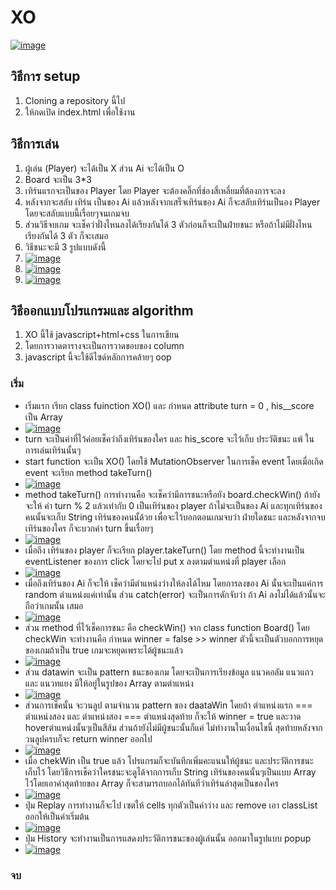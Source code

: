 # XO
[![image](https://sv1.picz.in.th/images/2021/09/04/Ct5TGJ.png)](https://sv1.picz.in.th/images/2021/09/04/Ct5TGJ.png)

## วิธีการ setup
1. Cloning a repository นี้ไป
2. ให้กดเปิด index.html เพื่อใช้งาน

## วิธีการเล่น
1. ผู้เล่น (Player) จะได้เป็น X ส่วน Ai จะได้เป็น O
2. Board จะเป็น 3*3
3. เทิร์นแรกจะเป็นของ Player โดย Player จะต้องคลิ๊กที่ช่องสี่เหลี่ยมที่ต้องการจะลง
4. หลังจากจะสลับ เทิร์น เป็นของ Ai แล้วหลังจากเสร็จเทิร์นของ Ai ก็จะสลับเทิร์นเป็นอง Player โดยจะสลับแบบนี้เรื่อยๆจนเกมจบ
5. ส่วนวิธีจบเกม จะเช็คว่าฝั่งไหนลงได้เรียงกันได้ 3 ตัวก่อนก็จะเป็นฝ่ายชนะ หรือถ้าไม่มีฝั่งไหนเรียงกันได้ 3 ตัว ก็จะเสมอ
6. วิธีชนะจะมี 3 รูปแบบดังนี้ 
7. [![image](https://sv1.picz.in.th/images/2021/09/04/CtE36l.md.png)](https://sv1.picz.in.th/images/2021/09/04/CtE36l.png) 
8. [![image](https://sv1.picz.in.th/images/2021/09/04/CtEgaS.md.png)](https://sv1.picz.in.th/images/2021/09/04/CtEgaS.png)
9. [![image](https://sv1.picz.in.th/images/2021/09/04/CtO4s1.png)](https://sv1.picz.in.th/images/2021/09/04/CtO4s1.png)

## วิธีออกแบบโปรแกรมและ algorithm
1. XO นี้ใช้ javascript+html+css ในการเขียน
2. โดยการวาดตารางจะเป็นการวาดขอบของ column 
3. javascript นี้จะใช้ดีไซด์หลักการคล้ายๆ oop 

### เริ่ม
* เริ่มแรก  เรียก class fuinction XO()  และ กำหนด attribute turn = 0 , his__score เป็น Array
* [![image](https://sv1.picz.in.th/images/2021/09/04/CtlZ2W.png)](https://sv1.picz.in.th/images/2021/09/04/CtlZ2W.png)
* turn จะเป็นค่าที่ไว้ค่อยเช็คว่าถึงเทิร์นของใคร และ his_score จะไว้เก็บ ประวัติชนะ แพ้ ในการเล่นเทิร์นนั้นๆ
*  start function จะเป็น XO() โดยใช้ MutationObserver ในการเช็ค event โดยเมื่อเกิด event จะเรียก method takeTurn()
*  [![image](https://sv1.picz.in.th/images/2021/09/04/CtjMpu.md.png)](https://sv1.picz.in.th/images/2021/09/04/CtjMpu.md.png)
*  method takeTurn()  การทำงานคือ จะเช็คว่ามีการชนะหรือยัง board.checkWin() ถ้ายังจะให้ ค่า turn % 2 แล้วเท่ากับ 0 เป็นเทิร์นของ player ถ้าไม่จะเป็นของ Ai และทุกเทิร์นของคนนั้นจะเก็บ String เทิร์นของคนนั้ด้วย เพื่อจะไว้บอกตอนเกมจบว่า ฝ่ายใดชนะ และหลังจากจบเทิร์นของใคร ก็จะบวกค่า turn ขึ้นเรื่อยๆ
*  [![image](https://sv1.picz.in.th/images/2021/09/04/CtoRIe.png)](https://sv1.picz.in.th/images/2021/09/04/CtoRIe.png)
*  เมื่อถึง เทิร์นของ player ก็จะเรียก player.takeTurn() โดย method นี้จะทำงานเป็น eventListener ของการ click โดยจะไป put x ลงตามตำแหน่งที่ player เลือก
*  [![image](https://sv1.picz.in.th/images/2021/09/04/CtooRS.md.png)](https://sv1.picz.in.th/images/2021/09/04/CtooRS.md.png)
*  เมื่อถึงเทิร์นของ Ai ก็จะให้ เช็คว่ามีตำแหน่งว่างให้ลงได้ไหม โดยการลงของ Ai นั้นจะเป็นแค่การ random ตำแหน่งแค่เท่านั้น ส่วน catch(error) จะเป็นการดักจับว่า ถ้า Ai ลงไม่ได้แล้วนั้นจะถือว่าเกมนั้น เสมอ
*  [![image](https://sv1.picz.in.th/images/2021/09/04/CtomO0.md.png)](https://sv1.picz.in.th/images/2021/09/04/CtomO0.md.png)
*  ส่วน method ที่ไว้เช็คการชนะ คือ checkWin() จาก class function Board() โดย checkWin จะทำงานคือ กำหนด winner = false >> winner ตัวนี้จะเป็นตัวบอกการหยุดของเกมถ้าเป็น true เกมจะหยุดเพราะได้ผู้ชนะแล้ว 
*  [![image](https://sv1.picz.in.th/images/2021/09/04/CtPnEv.md.png)](https://sv1.picz.in.th/images/2021/09/04/CtPnEv.md.png)
*  ส่วน datawin จะเป็น pattern ชนะของเกม  โดยจะเป็นการเรียงข้อมูล แนวคอลัม แนวแถว และ แนวทแยง มีให้อยู่ในรูปของ Array ตามตำแหน่ง
*  [![image](https://sv1.picz.in.th/images/2021/09/04/CtPVRV.md.png)](https://sv1.picz.in.th/images/2021/09/04/CtPVRV.md.png)
*  ส่วนการเช็คนั้น จะวนลูป ตามจำนวน pattern ของ  daataWin โดยถ้า ตำแหน่งแรก === ตำแหน่งสอง และ ตำแหน่งสอง === ตำแหน่งสุดท้าย ก็จะให้ winner = true และวาด hoverตำแหน่งนั้นๆเป็นสีส้ม ส่วนถ้ายังไม่มีผู้ชนะนั้นก็แค่ ไม่ทำงานในเงื่อนไขนี้ สุดท้ายหลังจาก วนลูปครบก็จะ return winner ออกไป
*  [![image](https://sv1.picz.in.th/images/2021/09/04/CtPGAg.md.png)](https://sv1.picz.in.th/images/2021/09/04/CtPGAg.md.png)
*  เมื่อ chekWin  เป็น true แล้ว โปรแกรมก็จะบันทึกเพิ่มคะแนนให้ผู้ชนะ และประวัติการชนะ เก็บไว้ โดยวิธีการเช็คว่าใครชนะจะดูได้จากการเก็บ String เทิร์นของคนนั้นๆเป็นแบบ Array ไว้โดยเอาค่าสุดท้ายของ Array ก็จะสามารถบอกได้ทันทีว่าเทิร์นล่าสุดเป็นของใคร 
*  [![image](https://sv1.picz.in.th/images/2021/09/04/CtPMx9.md.png)](https://sv1.picz.in.th/images/2021/09/04/CtPMx9.md.png)
*  ปุ่ม Replay การทำงานก็จะไป เซตให้ cells ทุกตัวเป็นค่าว่าง และ remove เอา classList ออกให้เป็นค่าเริ่มต้น
*  [![image](https://sv1.picz.in.th/images/2021/09/04/CtsYeq.md.png)](https://sv1.picz.in.th/images/2021/09/04/CtsYeq.md.png)
*  ปุ่ม History จะทำงานเป็นการแสดงประวัติการชนะของผู้เล่นนั้น ออกมาในรูปแบบ popup 
*  [![image](https://sv1.picz.in.th/images/2021/09/04/Cts5ZS.md.png)](https://sv1.picz.in.th/images/2021/09/04/Cts5ZS.md.png)

### จบ
